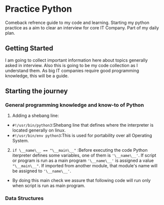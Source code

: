 # Practice Python

Comeback refrence guide to my code and learning. Starting my python practice as a aim to clear an interview for core IT Company. Part of my daily plan.

## Getting Started

I am going to collect important information here about topics generally asked in interview. Also this is going to be my code collection as I understand them.
As big IT companies require good programming knowledge, this will be a guide.

## Starting the journey

### General programming knowledge and know-to of Python 

1. Adding a shebang line:
- `#!/usr/bin/python3`:Shebang line that defines where the interpreter is located generally on linux.
- `#!/usr/bin/env python3`:This is used for portability over all Operating System.

2. `if \__name\__ == "\__main\__"` :Before executing the code Python iterpreter defines some variables, one of them is `'\__name\__'`. If script or program is run as a main program `'\__name\__'` is assigned a value `"\__main\__"`. If imported from another module, that module's name will be assigned to `'\__name\__'`.

- By doing this main check we assure that following code will run only when script is run as main program.


### Data Structures
